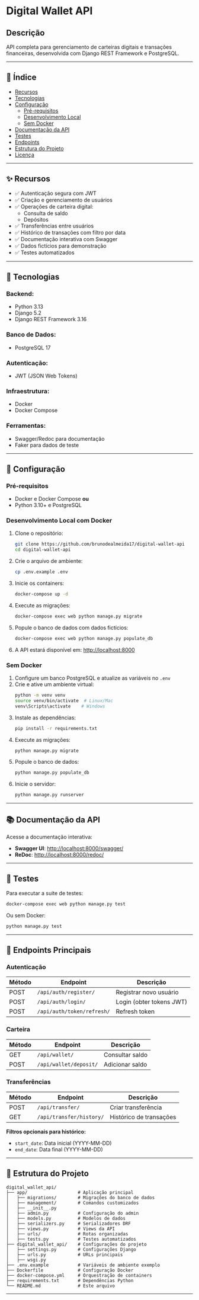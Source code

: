 # Digital Wallet API

## Descrição
API completa para gerenciamento de carteiras digitais e transações financeiras, desenvolvida com Django REST Framework e PostgreSQL.

---

## 📝 Índice
- [Recursos](#recursos)
- [Tecnologias](#tecnologias)
- [Configuração](#configuracao)
  - [Pré-requisitos](#pre-requisitos)
  - [Desenvolvimento Local](#desenvolvimento-local)
  - [Sem Docker](#sem-docker)
- [Documentação da API](#documentacao-da-api)
- [Testes](#testes)
- [Endpoints](#endpoints)
- [Estrutura do Projeto](#estrutura-do-projeto)
- [Licença](#licenca)

---

## ✨ Recursos
- ✅ Autenticação segura com JWT
- ✅ Criação e gerenciamento de usuários
- ✅ Operações de carteira digital:
  - Consulta de saldo
  - Depósitos
- ✅ Transferências entre usuários
- ✅ Histórico de transações com filtro por data
- ✅ Documentação interativa com Swagger
- ✅ Dados fictícios para demonstração
- ✅ Testes automatizados

---

## 🧪 Tecnologias
### Backend:
- Python 3.13
- Django 5.2
- Django REST Framework 3.16

### Banco de Dados:
- PostgreSQL 17

### Autenticação:
- JWT (JSON Web Tokens)

### Infraestrutura:
- Docker
- Docker Compose

### Ferramentas:
- Swagger/Redoc para documentação
- Faker para dados de teste

---

## 🚀 Configuração
### Pré-requisitos
- Docker e Docker Compose **ou**
- Python 3.10+ e PostgreSQL

### Desenvolvimento Local com Docker
1. Clone o repositório:
   ```bash
   git clone https://github.com/brunodealmeida17/digital-wallet-api
   cd digital-wallet-api
   ```
2. Crie o arquivo de ambiente:
   ```bash
   cp .env.example .env
   ```
3. Inicie os containers:
   ```bash
   docker-compose up -d
   ```
4. Execute as migrações:
   ```bash
   docker-compose exec web python manage.py migrate
   ```
5. Popule o banco de dados com dados fictícios:
   ```bash
   docker-compose exec web python manage.py populate_db
   ```
6. A API estará disponível em: [http://localhost:8000](http://localhost:8000)

### Sem Docker
1. Configure um banco PostgreSQL e atualize as variáveis no `.env`
2. Crie e ative um ambiente virtual:
   ```bash
   python -m venv venv
   source venv/bin/activate  # Linux/Mac
   venv\Scripts\activate    # Windows
   ```
3. Instale as dependências:
   ```bash
   pip install -r requirements.txt
   ```
4. Execute as migrações:
   ```bash
   python manage.py migrate
   ```
5. Popule o banco de dados:
   ```bash
   python manage.py populate_db
   ```
6. Inicie o servidor:
   ```bash
   python manage.py runserver
   ```

---

## 📚 Documentação da API
Acesse a documentação interativa:
- **Swagger UI**: [http://localhost:8000/swagger/](http://localhost:8000/swagger/)
- **ReDoc**: [http://localhost:8000/redoc/](http://localhost:8000/redoc/)

---

## 🧬 Testes
Para executar a suite de testes:
```bash
docker-compose exec web python manage.py test
```
Ou sem Docker:
```bash
python manage.py test
```

---

## 🔌 Endpoints Principais
### Autenticação
| Método | Endpoint | Descrição |
|---------|----------|-------------|
| POST | `/api/auth/register/` | Registrar novo usuário |
| POST | `/api/auth/login/` | Login (obter tokens JWT) |
| POST | `/api/auth/token/refresh/` | Refresh token |

### Carteira
| Método | Endpoint | Descrição |
|---------|----------|-------------|
| GET | `/api/wallet/` | Consultar saldo |
| POST | `/api/wallet/deposit/` | Adicionar saldo |

### Transferências
| Método | Endpoint | Descrição |
|---------|----------|-------------|
| POST | `/api/transfer/` | Criar transferência |
| GET | `/api/transfer/history/` | Histórico de transações |

**Filtros opcionais para histórico:**
- `start_date`: Data inicial (YYYY-MM-DD)
- `end_date`: Data final (YYYY-MM-DD)

---

## 💾 Estrutura do Projeto
```
digital_wallet_api/
├── app/                   # Aplicação principal
│   ├── migrations/        # Migrações do banco de dados
│   ├── management/        # Comandos customizados
│   ├── __init__.py
│   ├── admin.py           # Configuração do admin
│   ├── models.py          # Modelos de dados
│   ├── serializers.py     # Serializadores DRF
│   ├── views.py           # Views da API
│   ├── urls/              # Rotas organizadas
│   ├── tests.py           # Testes automatizados
├── digital_wallet_api/    # Configurações do projeto
│   ├── settings.py        # Configurações Django
│   ├── urls.py            # URLs principais
│   ├── wsgi.py
├── .env.example           # Variáveis de ambiente exemplo
├── Dockerfile             # Configuração Docker
├── docker-compose.yml     # Orquestração de containers
├── requirements.txt       # Dependências Python
└── README.md              # Este arquivo
```

---


